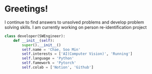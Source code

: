 # Greetings!
I continue to find answers to unsolved problems and develop problem solving skills.
I am currently working on person re-identification project

```python
class developer(SWEngineer):
    def __init__(self):
        super().__init__()
        self.name = 'Chae, Soo Min'
        self.interests = ['AI(Computer Vision)', 'Running']
        self.language = 'Python'
        self.famework = 'Pytorch'
        self.colab = ['Notion', 'Github']
```
